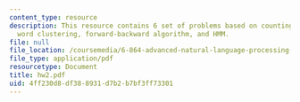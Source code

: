 ```yaml
---
content_type: resource
description: This resource contains 6 set of problems based on counting, toic modeleing,
  word clustering, forward-backward algorithm, and HMM.
file: null
file_location: /coursemedia/6-864-advanced-natural-language-processing-fall-2005/4ff230d8df388931d7b2b7bf3ff73301_hw2.pdf
file_type: application/pdf
resourcetype: Document
title: hw2.pdf
uid: 4ff230d8-df38-8931-d7b2-b7bf3ff73301
---
```


